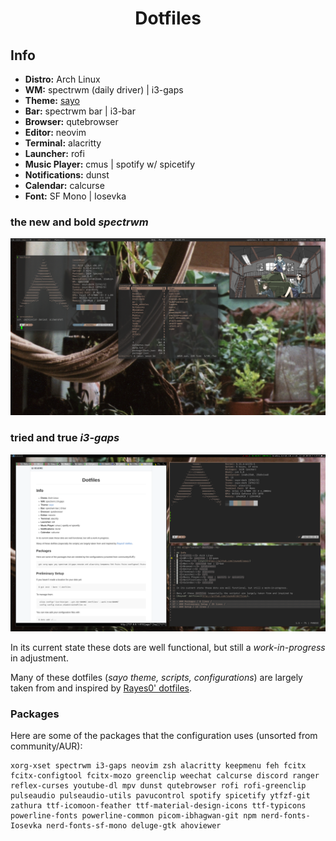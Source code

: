 <h1 align="center">Dotfiles</h1> 

## Info
- <b>Distro:</b> Arch Linux 
- <b>WM:</b> spectrwm (daily driver) | i3-gaps
- <b>Theme:</b> [sayo](https://github.com/rayes0/sayo/)
- <b>Bar:</b> spectrwm bar | i3-bar
- <b>Browser:</b> qutebrowser
- <b>Editor:</b> neovim
- <b>Terminal:</b> alacritty
- <b>Launcher:</b> rofi
- <b>Music Player:</b> cmus | spotify w/ spicetify
- <b>Notifications:</b> dunst
- <b>Calendar:</b> calcurse
- <b>Font:</b> SF Mono | Iosevka

### the new and bold *spectrwm*
![spectrwm](Pictures/previews/spectrwm-workspace-preview.png "spectrwm")

### tried and true *i3-gaps*
![i3](Pictures/previews/i3-workspace-preview.png "i3-gaps")

In its current state these dots are well functional, but still a *work-in-progress* in adjustment.

Many of these dotfiles (*sayo theme, scripts, configurations*) are largely taken from and inspired by
[Rayes0' dotfiles](http://github.com/rayes0/dotfiles).

### Packages
 
Here are some of the packages that the configuration uses (unsorted from community/AUR):

```
xorg-xset spectrwm i3-gaps neovim zsh alacritty keepmenu feh fcitx fcitx-configtool fcitx-mozo greenclip weechat calcurse discord ranger reflex-curses youtube-dl mpv dunst qutebrowser rofi rofi-greenclip pulseaudio pulseaudio-utils pavucontrol spotify spicetify ytfzf-git zathura ttf-icomoon-feather ttf-material-design-icons ttf-typicons powerline-fonts powerline-common picom-ibhagwan-git npm nerd-fonts-Iosevka nerd-fonts-sf-mono deluge-gtk ahoviewer
```

